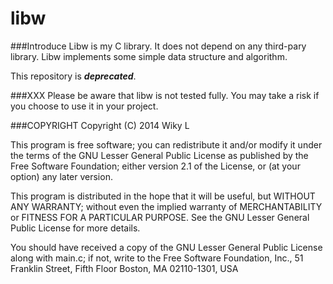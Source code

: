 libw
==============


###Introduce
Libw is my C library. It does not depend on any third-pary library. 
Libw implements some simple data structure and algorithm.

This repository is ***deprecated***.

###XXX
Please be aware that libw is not tested fully.
You may take a risk if you choose to use it in your project.

###COPYRIGHT
Copyright (C) 2014  Wiky L

This program is free software; you can redistribute it and/or
modify it under the terms of the GNU Lesser General Public
License as published by the Free Software Foundation; either
version 2.1 of the License, or (at your option) any later version.

This program is distributed in the hope that it will be useful,
but WITHOUT ANY WARRANTY; without even the implied warranty of
MERCHANTABILITY or FITNESS FOR A PARTICULAR PURPOSE.  See the GNU
Lesser General Public License for more details.

You should have received a copy of the GNU Lesser General Public
License along with main.c; if not, write to the Free Software
Foundation, Inc., 51 Franklin Street, Fifth Floor Boston, MA 02110-1301,  USA


